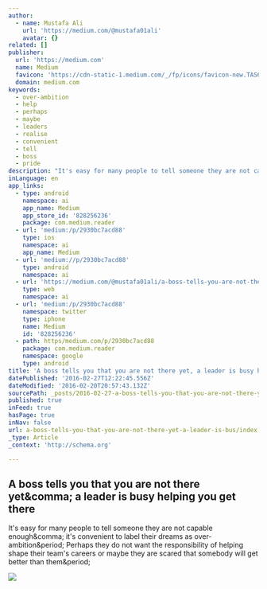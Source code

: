```yaml
---
author:
  - name: Mustafa Ali
    url: 'https://medium.com/@mustafa01ali'
    avatar: {}
related: []
publisher:
  url: 'https://medium.com'
  name: Medium
  favicon: 'https://cdn-static-1.medium.com/_/fp/icons/favicon-new.TAS6uQ-Y7kcKgi0xjcYHXw.ico'
  domain: medium.com
keywords:
  - over-ambition
  - help
  - perhaps
  - maybe
  - leaders
  - realise
  - convenient
  - tell
  - boss
  - pride
description: "It's easy for many people to tell someone they are not capable enough, it's convenient to label their dreams as over-ambition. Perhaps they do not want the responsibility of helping shape their team's careers or maybe they are scared that somebody will get better than them."
inLanguage: en
app_links:
  - type: android
    namespace: ai
    app_name: Medium
    app_store_id: '828256236'
    package: com.medium.reader
  - url: 'medium:/p/2930bc7acd88'
    type: ios
    namespace: ai
    app_name: Medium
  - url: 'medium://p/2930bc7acd88'
    type: android
    namespace: ai
  - url: 'https://medium.com/@mustafa01ali/a-boss-tells-you-are-not-there-yet-a-leader-is-busy-helping-you-get-there-2930bc7acd88'
    type: web
    namespace: ai
  - url: 'medium:/p/2930bc7acd88'
    namespace: twitter
    type: iphone
    name: Medium
    id: '828256236'
  - path: https/medium.com/p/2930bc7acd88
    package: com.medium.reader
    namespace: google
    type: android
title: 'A boss tells you that you are not there yet, a leader is busy helping you get there'
datePublished: '2016-02-27T12:22:45.556Z'
dateModified: '2016-02-20T20:57:43.132Z'
sourcePath: _posts/2016-02-27-a-boss-tells-you-that-you-are-not-there-yet-a-leader-is-bus.md
published: true
inFeed: true
hasPage: true
inNav: false
url: a-boss-tells-you-that-you-are-not-there-yet-a-leader-is-bus/index.html
_type: Article
_context: 'http://schema.org'

---
```

<article style=""><h1>A boss tells you that you are not there yet&amp;comma; a leader is busy helping you get there</h1><p>It's easy for many people to tell someone they are not capable enough&amp;comma; it's convenient to label their dreams as over-ambition&amp;period; Perhaps they do not want the responsibility of helping shape their team's careers or maybe they are scared that somebody will get better than them&amp;period;</p><img src="https://cdn-images-1.medium.com/max/800/0*ME0bjN9pdItuglMG.jpeg" /></article>
